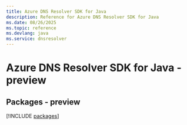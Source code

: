 ```yaml
---
title: Azure DNS Resolver SDK for Java
description: Reference for Azure DNS Resolver SDK for Java
ms.date: 08/26/2025
ms.topic: reference
ms.devlang: java
ms.service: dnsresolver
---
```

# Azure DNS Resolver SDK for Java - preview
## Packages - preview
[!INCLUDE [packages](dns-resolver-index.md)]
